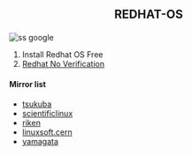 <h2><p align="center">REDHAT-OS</p></h2>

![ss google](https://i0.wp.com/www.webpronews.com/wp-content/uploads/2023/06/Red-Hat-Logo-1.jpg)
1. Install Redhat OS Free
2. [Redhat No Verification](https://github.com/Noobieta-Gamerz/Termux/blob/main/Redhat/Redhat-without-verify-subscribe.md)

#### Mirror list
* [tsukuba](http://ftp.tsukuba.wide.ad.jp/Linux/)
*  [scientificlinux](http://ftp.scientificlinux.org/linux/scientific/)
*  [riken](http://ftp.riken.jp/Linux/scientific/)
*  [linuxsoft.cern](http://linuxsoft.cern.ch/scientific/)
*  [yamagata](http://ftp.yz.yamagata-u.ac.jp/pub/linux/)
